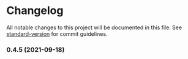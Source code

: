 # Changelog

All notable changes to this project will be documented in this file. See [standard-version](https://github.com/conventional-changelog/standard-version) for commit guidelines.

### 0.4.5 (2021-09-18)

